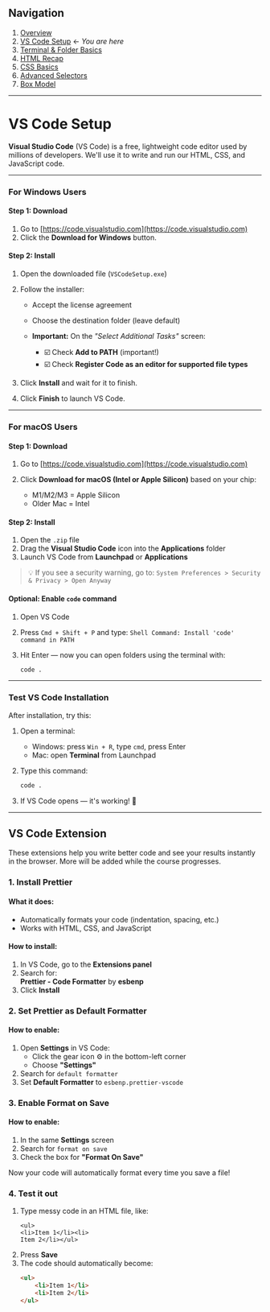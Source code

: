 ## Navigation

1. [Overview](readme.md)
2. [VS Code Setup](01-setup-vscode.md) ← _You are here_
3. [Terminal & Folder Basics](02-terminal-folder.md)
4. [HTML Recap](03-html-recap.md)
5. [CSS Basics](04-css-basics.md)
6. [Advanced Selectors](05-advanced-selectors.md)
7. [Box Model](06-box-model.md)

---

# VS Code Setup

**Visual Studio Code** (VS Code) is a free, lightweight code editor used by millions of developers. We'll use it to write and run our HTML, CSS, and JavaScript code.

---

### For Windows Users

#### Step 1: Download

1. Go to [https://code.visualstudio.com](https://code.visualstudio.com)
2. Click the **Download for Windows** button.

#### Step 2: Install

1. Open the downloaded file (`VSCodeSetup.exe`)
2. Follow the installer:

    - Accept the license agreement
    - Choose the destination folder (leave default)
    - **Important:** On the _"Select Additional Tasks"_ screen:

        - ☑️ Check **Add to PATH** (important!)
        - ☑️ Check **Register Code as an editor for supported file types**

3. Click **Install** and wait for it to finish.
4. Click **Finish** to launch VS Code.

---

### For macOS Users

#### Step 1: Download

1. Go to [https://code.visualstudio.com](https://code.visualstudio.com)
2. Click **Download for macOS (Intel or Apple Silicon)** based on your chip:

    - M1/M2/M3 = Apple Silicon
    - Older Mac = Intel

#### Step 2: Install

1. Open the `.zip` file
2. Drag the **Visual Studio Code** icon into the **Applications** folder
3. Launch VS Code from **Launchpad** or **Applications**

> 💡 If you see a security warning, go to:
> `System Preferences > Security & Privacy > Open Anyway`

#### Optional: Enable `code` command

1. Open VS Code
2. Press `Cmd + Shift + P` and type:
   `Shell Command: Install 'code' command in PATH`
3. Hit Enter — now you can open folders using the terminal with:

    ```bash
    code .
    ```

---

### Test VS Code Installation

After installation, try this:

1. Open a terminal:

    - Windows: press `Win + R`, type `cmd`, press Enter
    - Mac: open **Terminal** from Launchpad

2. Type this command:

    ```bash
    code .
    ```

3. If VS Code opens — it's working! 🎉

---

## VS Code Extension

These extensions help you write better code and see your results instantly in the browser. More will be added while the course progresses.

### 1. Install **Prettier**

#### What it does:

-   Automatically formats your code (indentation, spacing, etc.)
-   Works with HTML, CSS, and JavaScript

#### How to install:

1. In VS Code, go to the **Extensions panel**
2. Search for:  
   **Prettier - Code Formatter** by **esbenp**
3. Click **Install**

### 2. Set Prettier as Default Formatter

#### How to enable:

1. Open **Settings** in VS Code:
    - Click the gear icon ⚙️ in the bottom-left corner
    - Choose **"Settings"**
2. Search for `default formatter`
3. Set **Default Formatter** to `esbenp.prettier-vscode`

### 3. Enable Format on Save

#### How to enable:

1. In the same **Settings** screen
2. Search for `format on save`
3. Check the box for **"Format On Save"**

Now your code will automatically format every time you save a file!

### 4. Test it out

1. Type messy code in an HTML file, like:
    ```
    <ul>
    <li>Item 1</li><li>
    Item 2</li></ul>
    ```
2. Press **Save**
3. The code should automatically become:
    ```html
    <ul>
        <li>Item 1</li>
        <li>Item 2</li>
    </ul>
    ```
